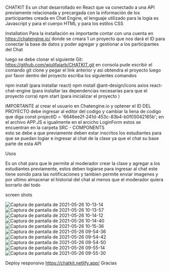 
CHATKIT
Es un chat desarrollado en React que va conectado a una API previamente relacionada y precargada con la información de los participantes creada en Chat Engine, el lenguaje utilizado para la logia es Javascript y para el cuerpo HTML y para los estilos CSS

Installation
Para la installación es importante contar con una cuenta en https://chatengine.io/ donde se creara 1 un proyecto que nos dará el ID para conectar la base de datos y poder agregar y gestionar a los participantes del Chat

luego se debe clonar el siguiente Git: https://github.com/wjulifajarb/CHATKIT.git en consola pude escribir el comando git clone y pegar el link anterior y asi obtendra el proyecto luego por favor dentro del proyecto escriba los siguientes comandos

npm install (para installar react)
npm install @ant-design/icons axios react-chat-engine (para installar las dependencias
necesarias para que el proyecto corra)
npm start (para inicializar el proyecto )

IMPORTANTE 
al crear el usuario en Chatengine.io y optener el ID DEL PROYECTO 
debe ingresar al editor del codigo y cambiar la liena de codigo que diga  const projectID = '6646ee2f-241d-453c-83b4-b0f05042165b'; en el archivo APP.JS e igualmente en el arcicho LoginForm estos se encuentran en la carpeta SRC - COMPONENTS  
esto se debe a que previamente deben estar inscritos los estudiantes para que se puedan logiar e ingresar al chat de la clase ya que el chat su base parte de esta API 

Usos

Es un chat para que le permite al moderador crear la clase y agregar a los estudiantes previamente, estos deben logiarse para ingresar al chat este tiene sonido para las notificaciones y tambien permite enviar imagenes y por ultimo almacenar el historial del chat al menos que el moderador quiera borrarlo del todo 

screen shots

![Captura de pantalla de 2021-05-26 10-13-14](https://user-images.githubusercontent.com/44068486/119689094-300e5f80-be0e-11eb-8ea8-01c8862233f8.png)
![Captura de pantalla de 2021-05-26 10-13-57](https://user-images.githubusercontent.com/44068486/119689127-356baa00-be0e-11eb-96dd-1500aaf9a063.png)
![Captura de pantalla de 2021-05-26 10-14-12](https://user-images.githubusercontent.com/44068486/119689137-37ce0400-be0e-11eb-94b3-4cbb73002979.png)
![Captura de pantalla de 2021-05-26 10-14-40](https://user-images.githubusercontent.com/44068486/119689147-3997c780-be0e-11eb-9587-fc4f9142ebfb.png)
![Captura de pantalla de 2021-05-26 10-15-36](https://user-images.githubusercontent.com/44068486/119689160-3bfa2180-be0e-11eb-94d2-cb6f9f51430f.png)
![Captura de pantalla de 2021-05-26 09-54-36](https://user-images.githubusercontent.com/44068486/119690485-5a145180-be0f-11eb-8067-f11fcb8459f1.png)
![Captura de pantalla de 2021-05-26 09-54-42](https://user-images.githubusercontent.com/44068486/119690495-5c76ab80-be0f-11eb-9a04-0169929ac8b8.png)
![Captura de pantalla de 2021-05-26 09-54-50](https://user-images.githubusercontent.com/44068486/119690527-64365000-be0f-11eb-8972-97c5b4777699.png)
![Captura de pantalla de 2021-05-26 09-55-14](https://user-images.githubusercontent.com/44068486/119690540-67c9d700-be0f-11eb-9dea-1c21c9b8ac6b.png)
![Captura de pantalla de 2021-05-26 09-55-30](https://user-images.githubusercontent.com/44068486/119690559-6a2c3100-be0f-11eb-855a-6efe7d70ac60.png)


Deploy responsivo https://chatkit.netlify.app/
Gracias
